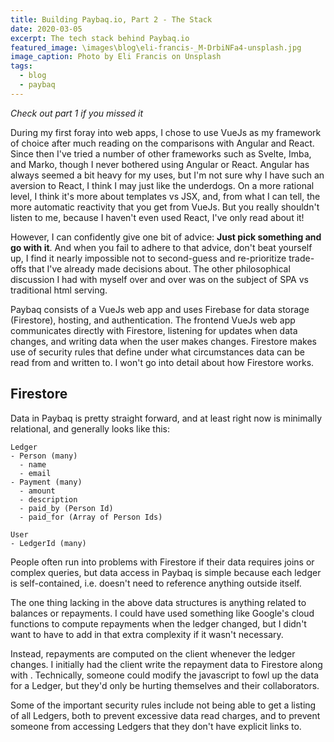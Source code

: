 ```yaml
---
title: Building Paybaq.io, Part 2 - The Stack
date: 2020-03-05
excerpt: The tech stack behind Paybaq.io
featured_image: \images\blog\eli-francis-_M-DrbiNFa4-unsplash.jpg
image_caption: Photo by Eli Francis on Unsplash
tags:
  - blog
  - paybaq
---
```


*Check out part 1 if you missed it*

During my first foray into web apps, I chose to use VueJs as my framework of choice after much reading on the comparisons with Angular and React. Since then I've tried a number of other frameworks such as Svelte, Imba, and Marko, though I never bothered using Angular or React. Angular has always seemed a bit heavy for my uses, but I'm not sure why I have such an aversion to React, I think I may just like the underdogs. On a more rational level, I think it's more about templates vs JSX, and, from what I can tell, the more automatic reactivity that you get from VueJs. But you really shouldn't listen to me, because I haven't even used React, I've only read about it!

However, I can confidently give one bit of advice: **Just pick something and go with it**. And when you fail to adhere to that advice, don't beat yourself up, I find it nearly impossible not to second-guess and re-prioritize trade-offs that I've already made decisions about.
The other philosophical discussion I had with myself over and over was on the subject of SPA vs traditional html serving.

Paybaq consists of a VueJs web app and uses Firebase for data storage (Firestore), hosting, and authentication. The frontend VueJs web app communicates directly with Firestore, listening for updates when data changes, and writing data when the user makes changes. Firestore makes use of security rules that define under what circumstances data can be read from and written to. I won't go into detail about how Firestore works.

## Firestore
Data in Paybaq is pretty straight forward, and at least right now is minimally relational, and generally looks like this:

```
Ledger
- Person (many)
  - name
  - email
- Payment (many)
  - amount
  - description
  - paid_by (Person Id)
  - paid_for (Array of Person Ids)

User
- LedgerId (many)
``` 

People often run into problems with Firestore if their data requires joins or complex queries, but data access in Paybaq is simple because each ledger is self-contained, i.e. doesn't need to reference anything outside itself.

The one thing lacking in the above data structures is anything related to balances or repayments. I could have used something like Google's cloud functions to compute repayments when the ledger changed, but I didn't want to have to add in that extra complexity if it wasn't necessary. 

Instead, repayments are computed on the client whenever the ledger changes. I initially had the client write the repayment data to Firestore along with . Technically, someone could modify the javascript to fowl up the data for a Ledger, but they'd only be hurting themselves and their collaborators.

Some of the important security rules include not being able to get a listing of all Ledgers, both to prevent excessive data read charges, and to prevent someone from accessing Ledgers that they don't have explicit links to.